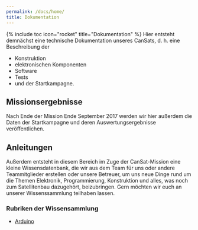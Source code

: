 ```yaml
---
permalink: /docs/home/
title: Dokumentation
---
```

{% include toc icon="rocket" title="Dokumentation" %}
Hier entsteht demnächst eine technische Dokumentation unseres CanSats, d. h. eine Beschreibung der

- Konstruktion
- elektronischen Komponenten
- Software
- Tests
- und der Startkampagne.

## Missionsergebnisse
Nach Ende der Mission Ende September 2017 werden wir hier außerdem die Daten der Startkampagne und deren Auswertungsergebnisse veröffentlichen.

## Anleitungen
Außerdem entsteht in diesem Bereich im Zuge der CanSat-Mission eine kleine Wissensdatenbank, die wir aus dem Team für uns oder andere Teammitglieder erstellen oder unsere Betreuer, um uns neue Dinge rund um die Themen Elektronik, Programmierung, Konstruktion und alles, was noch zum Satellitenbau dazugehört, beizubringen. Gern möchten wir euch an unserer Wissenssammlung teilhaben lassen.

### Rubriken der Wissensammlung

- [Arduino](/docs/arduino/)
